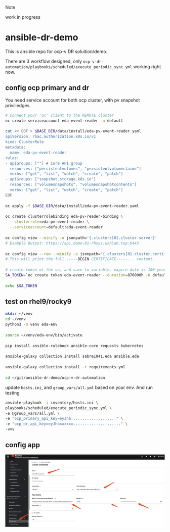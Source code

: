> [!NOTE]
> work in progress
# ansible-dr-demo

This is ansible repo for ocp-v DR soluition/demo.

There are 3 workflow designed, only `ocp-v-dr-automation/playbooks/scheduled/execute_periodic_sync.yml` working right now.

## config ocp primary and dr

You need service account for both ocp cluster, with pv snapshot priviliedges.

```bash
# Connect your 'oc' client to the REMOTE cluster
oc create serviceaccount eda-event-reader -n default

cat << EOF > $BASE_DIR/data/install/eda-pv-event-reader.yaml
apiVersion: rbac.authorization.k8s.io/v1
kind: ClusterRole
metadata:
  name: eda-pv-event-reader
rules:
- apiGroups: [""] # Core API group
  resources: ["persistentvolumes", "persistentvolumeclaims"]
  verbs: ["get", "list", "watch", "create", "patch"]
- apiGroups: ["snapshot.storage.k8s.io"]
  resources: ["volumesnapshots", "volumesnapshotcontents"]
  verbs: ["get", "list", "watch", "create", "patch"]
EOF

oc apply -f $BASE_DIR/data/install/eda-pv-event-reader.yaml

oc create clusterrolebinding eda-pv-reader-binding \
  --clusterrole=eda-pv-event-reader \
  --serviceaccount=default:eda-event-reader

oc config view --minify -o jsonpath='{.clusters[0].cluster.server}'
# Example Output: https://api.demo-01-rhsys.wzhlab.top:6443

oc config view --raw --minify -o jsonpath='{.clusters[0].cluster.certificate-authority-data}' | base64 --decode
# This will print the full -----BEGIN CERTIFICATE-----... content.

# create token of the sa, and save to variable, expire date is 100 years
SA_TOKEN=`oc create token eda-event-reader --duration=876000h -n default`

echo $SA_TOKEN

```

## test on rhel9/rocky9

```bash
mkdir ~/venv
cd ~/venv
python3 -m venv eda-env

source ~/venv/eda-env/bin/activate

pip install ansible-rulebook ansible-core requests kubernetes

ansible-galaxy collection install sabre1041.eda ansible.eda

ansible-galaxy collection install -r requirements.yml

cd ~/git/ansible-dr-demo/ocp-v-dr-automation

```

update `hosts.ini`, and `group_vars/all.yml` based on your env. And run testing

```bash
ansible-playbook -i inventory/hosts.ini \
playbooks/scheduled/execute_periodic_sync.yml \
-e @group_vars/all.yml \
-e "ocp_primary_api_key=eyJhb...................." \
-e "ocp_dr_api_key=eyJhbxxxxxx....................." \
-vvv

```

## config app

<img src="imgs/README.md/2025-08-12-11-40-26.png" width="1024">
